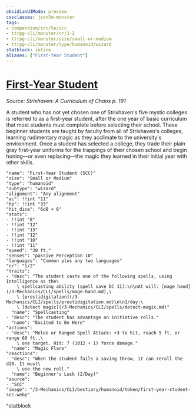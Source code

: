 ```yaml
---
obsidianUIMode: preview
cssclasses: json5e-monster
tags:
- compendium/src/5e/scc
- ttrpg-cli/monster/cr/1-2
- ttrpg-cli/monster/size/small-or-medium
- ttrpg-cli/monster/type/humanoid/wizard
statblock: inline
aliases: ["First-Year Student"]
---
```

# [First-Year Student](3-Mechanics\CLI\bestiary\humanoid/first-year-student-scc.md)
*Source: Strixhaven: A Curriculum of Chaos p. 191*  

A student who has not yet chosen one of Strixhaven's five mystic colleges is referred to as a first-year student, after the one year of basic curriculum that most students must complete before selecting their school. These beginner students are taught by faculty from all of Strixhaven's colleges, learning rudimentary magic as they acclimate to the university's environment. Once a student has selected a college, they trade their plain gray first-year uniforms for the trappings of their chosen school and begin honing—or even replacing—the magic they learned in their initial year with other skills.

```statblock
"name": "First-Year Student (SCC)"
"size": "Small or Medium"
"type": "humanoid"
"subtype": "wizard"
"alignment": "Any alignment"
"ac": !!int "11"
"hp": !!int "33"
"hit_dice": "6d8 + 6"
"stats":
- !!int "8"
- !!int "12"
- !!int "13"
- !!int "12"
- !!int "10"
- !!int "11"
"speed": "30 ft."
"senses": "passive Perception 10"
"languages": "Common plus any two languages"
"cr": "1/2"
"traits":
- "desc": "The student casts one of the following spells, using Intelligence as the\
    \ spellcasting ability (spell save DC 11):\n\nAt will: [mage hand](/3-Mechanics/CLI/spells/mage-hand.md),\
    \ [prestidigitation](/3-Mechanics/CLI/spells/prestidigitation.md)\n\n1/day:\
    \ [detect magic](/3-Mechanics/CLI/spells/detect-magic.md)"
  "name": "Spellcasting"
- "desc": "The student has advantage on initiative rolls."
  "name": "Excited to Be Here"
"actions":
- "desc": "Melee or Ranged Spell Attack: +3 to hit, reach 5 ft. or range 60 ft.,\
    \ one target. Hit: 7 (1d12 + 1) force damage."
  "name": "Magic Flare"
"reactions":
- "desc": "When the student fails a saving throw, it can reroll the d20. It must\
    \ use the new roll."
  "name": "Beginner's Luck (2/Day)"
"source":
- "SCC"
"image": "/3-Mechanics/CLI/bestiary/humanoid/token/first-year-student-scc.webp"
```
^statblock